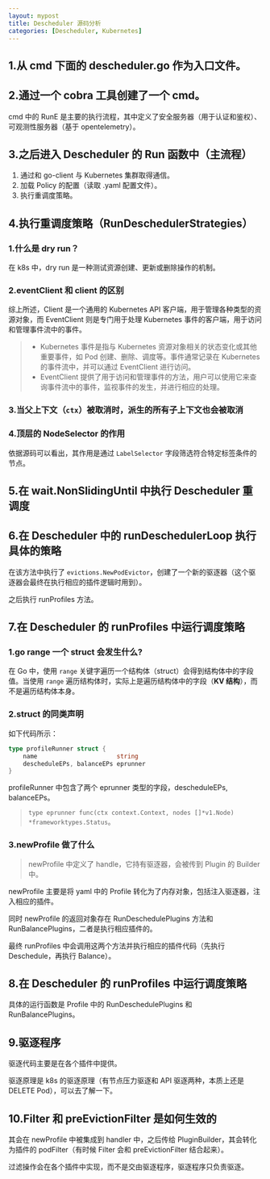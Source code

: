 ```yaml
---
layout: mypost
title: Descheduler 源码分析
categories: [Descheduler, Kubernetes]
---
```


## 1.从 cmd 下面的 descheduler.go 作为入口文件。

## 2.通过一个 cobra 工具创建了一个 cmd。

cmd 中的 RunE 是主要的执行流程，其中定义了安全服务器（用于认证和鉴权）、可观测性服务器（基于 opentelemetry）。

## 3.之后进入 Descheduler 的 Run 函数中（主流程）

1. 通过和 go-client 与 Kubernetes 集群取得通信。
2. 加载 Policy 的配置（读取 .yaml 配置文件）。
3. 执行重调度策略。

## 4.执行重调度策略（RunDeschedulerStrategies）

### 1.什么是 dry run？

在 k8s 中，dry run 是一种测试资源创建、更新或删除操作的机制。

### 2.eventClient 和 client 的区别

综上所述，Client 是一个通用的 Kubernetes API 客户端，用于管理各种类型的资源对象，而 EventClient 则是专门用于处理 Kubernetes 事件的客户端，用于访问和管理事件流中的事件。

> - Kubernetes 事件是指与 Kubernetes 资源对象相关的状态变化或其他重要事件，如 Pod 创建、删除、调度等。事件通常记录在 Kubernetes 的事件流中，并可以通过 EventClient 进行访问。
> - EventClient 提供了用于访问和管理事件的方法，用户可以使用它来查询事件流中的事件，监视事件的发生，并进行相应的处理。

### 3.当父上下文（`ctx`）被取消时，派生的所有子上下文也会被取消

### 4.顶层的 NodeSelector 的作用

依据源码可以看出，其作用是通过 `LabelSelector` 字段筛选符合特定标签条件的节点。

## 5.在 wait.NonSlidingUntil 中执行 Descheduler 重调度

## 6.在 Descheduler 中的 runDeschedulerLoop 执行具体的策略

在该方法中执行了 `evictions.NewPodEvictor`，创建了一个新的驱逐器（这个驱逐器会最终在执行相应的插件逻辑时用到）。

之后执行 runProfiles 方法。

## 7.在 Descheduler 的 runProfiles 中运行调度策略

### 1.go range 一个 struct 会发生什么?

在 Go 中，使用 `range` 关键字遍历一个结构体（struct）会得到结构体中的字段值。当使用 `range` 遍历结构体时，实际上是遍历结构体中的字段（**KV 结构**），而不是遍历结构体本身。

### 2.struct 的同类声明

如下代码所示：

```go
type profileRunner struct {
	name                      string
	descheduleEPs, balanceEPs eprunner
}
```

profileRunner 中包含了两个 eprunner 类型的字段，descheduleEPs, balanceEPs。

> `type eprunner func(ctx context.Context, nodes []*v1.Node) *frameworktypes.Status`。

### 3.newProfile 做了什么

> newProfile 中定义了 handle，它持有驱逐器，会被传到 Plugin 的 Builder 中。

newProfile 主要是将 yaml 中的 Profile 转化为了内存对象，包括注入驱逐器，注入相应的插件。 

同时 newProfile 的返回对象存在 RunDeschedulePlugins 方法和 RunBalancePlugins，二者是执行相应插件的。

最终 runProfiles 中会调用这两个方法并执行相应的插件代码（先执行 Deschedule，再执行 Balance）。

## 8.在 Descheduler 的 runProfiles 中运行调度策略

具体的运行函数是 Profile 中的 RunDeschedulePlugins 和 RunBalancePlugins。

## 9.驱逐程序

驱逐代码主要是在各个插件中提供。

驱逐原理是 k8s 的驱逐原理（有节点压力驱逐和 API 驱逐两种，本质上还是 DELETE Pod），可以去了解一下。

## 10.Filter 和 preEvictionFilter 是如何生效的

其会在 newProfile 中被集成到 handler 中，之后传给 PluginBuilder，其会转化为插件的 podFilter（有时候 Filter 会和 preEvictionFilter 结合起来）。

过滤操作会在各个插件中实现，而不是交由驱逐程序，驱逐程序只负责驱逐。




